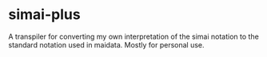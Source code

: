 # simai-plus
A transpiler for converting my own interpretation of the simai notation to the standard notation used in maidata. Mostly for personal use.
